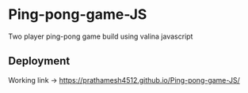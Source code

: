 # Ping-pong-game-JS

Two player ping-pong game build using valina javascript

## Deployment 
Working link -> https://prathamesh4512.github.io/Ping-pong-game-JS/
